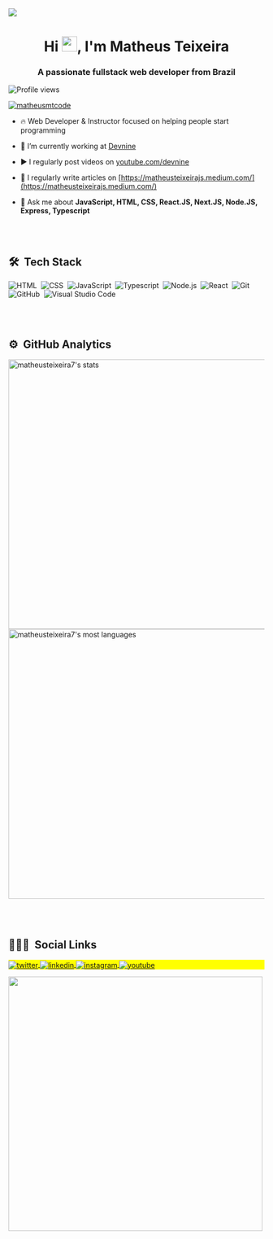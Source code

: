 <img align="top" src="https://i.ibb.co/Pc8wZNk/profile.jpg"/>
<h1 align="center">Hi <img src="https://raw.githubusercontent.com/kaueMarques/kaueMarques/master/hi.gif" width="30px">, I'm Matheus Teixeira</h1>
<h3 align="center">A passionate fullstack web developer from Brazil</h3>
<p align="left"> <img src="https://komarev.com/ghpvc/?username=matheusteixeira7&color=yellow" alt="Profile views" /> </p>

<p align="left"> <a href="https://twitter.com/matheusmtcode" target="blank"><img src="https://img.shields.io/twitter/follow/matheusmtcode?logo=twitter&style=for-the-badge" alt="matheusmtcode" /></a> </p>

- 🔥 Web Developer & Instructor focused on helping people start programming 

- 🔭 I’m currently working at [Devnine](https://devnine.tech)

- ▶️ I regularly post videos on [youtube.com/devnine](https://www.youtube.com/channel/UC0wlbMPR_YWGdh7GuQBPyYQ)

- 📝 I regularly write articles on [https://matheusteixeirajs.medium.com/](https://matheusteixeirajs.medium.com/)

- 💬 Ask me about **JavaScript, HTML, CSS, React.JS, Next.JS, Node.JS, Express, Typescript**

<br><br>

## 🛠 &nbsp;Tech Stack

![HTML](https://img.shields.io/badge/-HTML-05122A?style=flat&logo=HTML5)&nbsp;
![CSS](https://img.shields.io/badge/-CSS-05122A?style=flat&logo=CSS3&logoColor=1572B6)&nbsp;
![JavaScript](https://img.shields.io/badge/-JavaScript-05122A?style=flat&logo=javascript)&nbsp;
![Typescript](https://img.shields.io/badge/-Typescript-05122A?style=flat&logo=typescript)&nbsp;
![Node.js](https://img.shields.io/badge/-Node.js-05122A?style=flat&logo=node.js)&nbsp;
![React](https://img.shields.io/badge/-React-05122A?style=flat&logo=react)&nbsp;
![Git](https://img.shields.io/badge/-Git-05122A?style=flat&logo=git)&nbsp;
![GitHub](https://img.shields.io/badge/-GitHub-05122A?style=flat&logo=github)&nbsp;
![Visual Studio Code](https://img.shields.io/badge/-Visual%20Studio%20Code-05122A?style=flat&logo=visual-studio-code&logoColor=007ACC)&nbsp;

<br><br>

## ⚙️ &nbsp;GitHub Analytics

<p align="left">
<img width="530em" src="https://github-readme-stats.vercel.app/api?username=matheusteixeira7&show_icons=true&theme=vision-friendly-dark" alt="matheusteixeira7's stats"/>
<img width="530em" src="https://github-readme-stats.vercel.app/api/top-langs/?username=matheusteixeira7&layout=compact&theme=vision-friendly-dark" alt="matheusteixeira7's most languages"/>
</p>

<br><br>

## 👨🏽‍🦲 &nbsp;Social Links

<p align="left" style="background:yellow">
<a href="https://twitter.com/matheusmtcode" target="_blank">
  <img align="center" src="https://img.shields.io/badge/-matheusmtcode-05122A?style=flat&logo=twitter" alt="twitter"/>  
</a>
<a href="https://linkedin.com/in/matheusteixeirajs" target="_blank">
  <img align="center" src="https://img.shields.io/badge/-matheusteixeirajs-05122A?style=flat&logo=linkedin" alt="linkedin"/>
</a>
<a href="https://instagram.com/matheusteixeira.js" target="_blank">
 <img align="center" src="https://img.shields.io/badge/-matheusteixeira.js-05122A?style=flat&logo=instagram" alt="instagram"/>
</a>
<a href="https://www.youtube.com/channel/UC0wlbMPR_YWGdh7GuQBPyYQ" target="_blank">
 <img align="center" src="https://img.shields.io/badge/-devnine-05122A?style=flat&logo=youtube" alt="youtube"/>
</a>
</p>

<img width="500em" src="https://github-readme-twitter-gazf.vercel.app/api?id=matheusmtcode&layout=wide&show_reply=off&show_retweet=off" />


<!--
**maykbrito/maykbrito** is a ✨ _special_ ✨ repository because its `README.md` (this file) appears on your GitHub profile.

Here are some ideas to get you started:

- 🔭 I’m currently working on ...
- 🌱 I’m currently learning ...
- 👯 I’m looking to collaborate on ...
- 🤔 I’m looking for help with ...
- 💬 Ask me about ...
- 📫 How to reach me: ...
- 😄 Pronouns: ...
- ⚡ Fun fact: ...
-->
